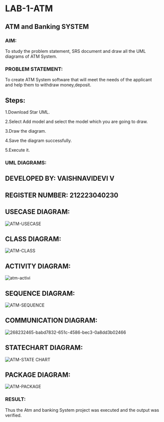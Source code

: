 # LAB-1-ATM
## ATM and Banking SYSTEM
### AIM: 
To study the problem statement, SRS document and draw all the UML diagrams of ATM
System.
### PROBLEM STATEMENT:
To create ATM System software that will meet the needs of the applicant and help them
to withdraw money,deposit.
## Steps:
1.Download Star UML.

2.Select Add model and select the model which you are going to draw.

3.Draw the diagram.

4.Save the diagram successfully.

5.Execute it.
### UML DIAGRAMS:
## DEVELOPED BY: VAISHNAVIDEVI V
## REGISTER NUMBER: 212223040230

## USECASE DIAGRAM: 
![ATM-USECASE](https://github.com/vaishnavidevi23013992/LAB-1-ATM/assets/151864235/c05dae5d-7d41-490a-8770-a9c11afae427)

## CLASS DIAGRAM:
![ATM-CLASS](https://github.com/vaishnavidevi23013992/LAB-1-ATM/assets/151864235/7d8dce83-659a-43bf-983c-9fd2f610a492)

## ACTIVITY DIAGRAM:
![atm-activi](https://github.com/vaishnavidevi23013992/LAB-1-ATM/assets/151864235/c0b3478a-dd06-47dc-957c-a1ce1eebc161)


## SEQUENCE DIAGRAM:
![ATM-SEQUENCE](https://github.com/vaishnavidevi23013992/LAB-1-ATM/assets/151864235/a2233fe4-758a-4997-bc57-7c1f1ff0ddc7)

## COMMUNICATION DIAGRAM:
![268232465-babd7832-651c-4586-bec3-0a8dd3b02466](https://github.com/vaishnavidevi23013992/LAB-1-ATM/assets/151864235/00c192c1-d2b8-48b4-ab09-c6905585749d)

## STATECHART DIAGRAM:
![ATM-STATE CHART](https://github.com/vaishnavidevi23013992/LAB-1-ATM/assets/151864235/50e323ba-3ccd-48d6-8b03-0fb8d296b44e)

## PACKAGE DIAGRAM:
![ATM-PACKAGE](https://github.com/vaishnavidevi23013992/LAB-1-ATM/assets/151864235/06f53dc8-2f61-4372-87a0-4f7610bd38d1)












### RESULT: 
Thus the Atm and banking System project was executed and the output was verified.
